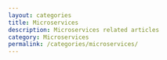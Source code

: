 ```yaml
---
layout: categories
title: Microservices
description: Microservices related articles
category: Microservices
permalink: /categories/microservices/
---
```


